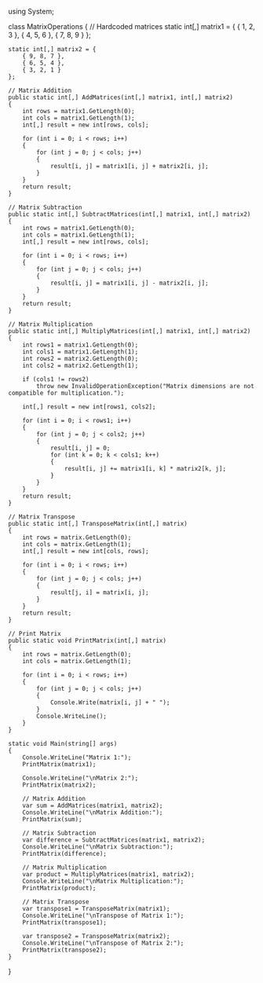 using System;

class MatrixOperations
{
    // Hardcoded matrices
    static int[,] matrix1 = {
        { 1, 2, 3 },
        { 4, 5, 6 },
        { 7, 8, 9 }
    };

    static int[,] matrix2 = {
        { 9, 8, 7 },
        { 6, 5, 4 },
        { 3, 2, 1 }
    };

    // Matrix Addition
    public static int[,] AddMatrices(int[,] matrix1, int[,] matrix2)
    {
        int rows = matrix1.GetLength(0);
        int cols = matrix1.GetLength(1);
        int[,] result = new int[rows, cols];
        
        for (int i = 0; i < rows; i++)
        {
            for (int j = 0; j < cols; j++)
            {
                result[i, j] = matrix1[i, j] + matrix2[i, j];
            }
        }
        return result;
    }

    // Matrix Subtraction
    public static int[,] SubtractMatrices(int[,] matrix1, int[,] matrix2)
    {
        int rows = matrix1.GetLength(0);
        int cols = matrix1.GetLength(1);
        int[,] result = new int[rows, cols];
        
        for (int i = 0; i < rows; i++)
        {
            for (int j = 0; j < cols; j++)
            {
                result[i, j] = matrix1[i, j] - matrix2[i, j];
            }
        }
        return result;
    }

    // Matrix Multiplication
    public static int[,] MultiplyMatrices(int[,] matrix1, int[,] matrix2)
    {
        int rows1 = matrix1.GetLength(0);
        int cols1 = matrix1.GetLength(1);
        int rows2 = matrix2.GetLength(0);
        int cols2 = matrix2.GetLength(1);
        
        if (cols1 != rows2)
            throw new InvalidOperationException("Matrix dimensions are not compatible for multiplication.");
        
        int[,] result = new int[rows1, cols2];
        
        for (int i = 0; i < rows1; i++)
        {
            for (int j = 0; j < cols2; j++)
            {
                result[i, j] = 0;
                for (int k = 0; k < cols1; k++)
                {
                    result[i, j] += matrix1[i, k] * matrix2[k, j];
                }
            }
        }
        return result;
    }

    // Matrix Transpose
    public static int[,] TransposeMatrix(int[,] matrix)
    {
        int rows = matrix.GetLength(0);
        int cols = matrix.GetLength(1);
        int[,] result = new int[cols, rows];
        
        for (int i = 0; i < rows; i++)
        {
            for (int j = 0; j < cols; j++)
            {
                result[j, i] = matrix[i, j];
            }
        }
        return result;
    }

    // Print Matrix
    public static void PrintMatrix(int[,] matrix)
    {
        int rows = matrix.GetLength(0);
        int cols = matrix.GetLength(1);
        
        for (int i = 0; i < rows; i++)
        {
            for (int j = 0; j < cols; j++)
            {
                Console.Write(matrix[i, j] + " ");
            }
            Console.WriteLine();
        }
    }

    static void Main(string[] args)
    {
        Console.WriteLine("Matrix 1:");
        PrintMatrix(matrix1);
        
        Console.WriteLine("\nMatrix 2:");
        PrintMatrix(matrix2);
        
        // Matrix Addition
        var sum = AddMatrices(matrix1, matrix2);
        Console.WriteLine("\nMatrix Addition:");
        PrintMatrix(sum);
        
        // Matrix Subtraction
        var difference = SubtractMatrices(matrix1, matrix2);
        Console.WriteLine("\nMatrix Subtraction:");
        PrintMatrix(difference);
        
        // Matrix Multiplication
        var product = MultiplyMatrices(matrix1, matrix2);
        Console.WriteLine("\nMatrix Multiplication:");
        PrintMatrix(product);
        
        // Matrix Transpose
        var transpose1 = TransposeMatrix(matrix1);
        Console.WriteLine("\nTranspose of Matrix 1:");
        PrintMatrix(transpose1);
        
        var transpose2 = TransposeMatrix(matrix2);
        Console.WriteLine("\nTranspose of Matrix 2:");
        PrintMatrix(transpose2);
    }
}
